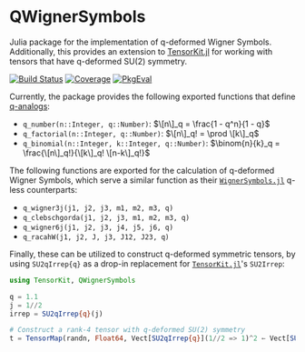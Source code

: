 # QWignerSymbols

Julia package for the implementation of q-deformed Wigner Symbols. Additionally, this
provides an extension to [TensorKit.jl](https://github.com/Jutho/TensorKit.jl) for working
with tensors that have q-deformed SU(2) symmetry.

[![Build Status](https://github.com/lkdvos/QWignerSymbols.jl/actions/workflows/CI.yml/badge.svg?branch=main)](https://github.com/lkdvos/QWignerSymbols.jl/actions/workflows/CI.yml?query=branch%3Amain)
[![Coverage](https://codecov.io/gh/lkdvos/QWignerSymbols.jl/branch/main/graph/badge.svg)](https://codecov.io/gh/lkdvos/QWignerSymbols.jl)
[![PkgEval](https://JuliaCI.github.io/NanosoldierReports/pkgeval_badges/Q/QWignerSymbols.svg)](https://JuliaCI.github.io/NanosoldierReports/pkgeval_badges/report.html)

Currently, the package provides the following exported functions that define
[q-analogs](https://en.wikipedia.org/wiki/Q-analog):

- `q_number(n::Integer, q::Number)`: $\[n\]_q = \frac{1 - q^n}{1 - q}$
- `q_factorial(n::Integer, q::Number)`: $\[n\]_q! = \prod \[k\]_q$
- `q_binomial(n::Integer, k::Integer, q::Number)`: $\binom{n}{k}_q = \frac{\[n\]_q!}{\[k\]_q! \[n-k\]_q!}$

The following functions are exported for the calculation of q-deformed Wigner Symbols, which
serve a similar function as their
[`WignerSymbols.jl`](https://github.com/Jutho/WignerSymbols.jl) q-less counterparts:

- `q_wigner3j(j1, j2, j3, m1, m2, m3, q)`
- `q_clebschgorda(j1, j2, j3, m1, m2, m3, q)`
- `q_wigner6j(j1, j2, j3, j4, j5, j6, q)`
- `q_racahW(j1, j2, J, j3, J12, J23, q)`

Finally, these can be utilized to construct q-deformed symmetric tensors, by using
`SU2qIrrep{q}` as a drop-in replacement for
[`TensorKit.jl`](https://github.com/Jutho/TensorKit.jl)'s `SU2Irrep`:

```julia
using TensorKit, QWignerSymbols

q = 1.1
j = 1//2
irrep = SU2qIrrep{q}(j)

# Construct a rank-4 tensor with q-deformed SU(2) symmetry
t = TensorMap(randn, Float64, Vect[SU2qIrrep{q}](1//2 => 1)^2 ← Vect[SU2qIrrep{q}](1//2 => 1)^2)
```
